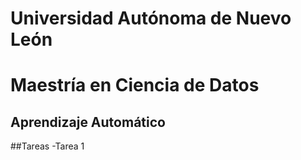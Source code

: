 # Universidad Autónoma de Nuevo León
# Maestría en Ciencia de Datos

## Aprendizaje Automático

##Tareas
-Tarea 1
